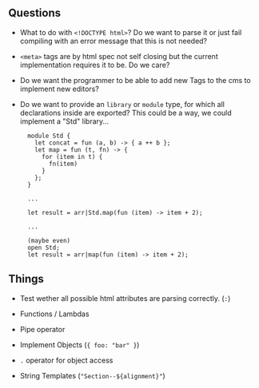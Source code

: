 ## Questions

- What to do with `<!DOCTYPE html>`? Do we want to parse it or just fail compiling with an error message that this is
  not needed?

- `<meta>` tags are by html spec not self closing but the current implementation requires it to be. Do we care?

- Do we want the programmer to be able to add new Tags to the cms to implement new editors?

- Do we want to provide an `library` or `module` type, for which all declarations inside are exported? This could be a
  way, we could implement a "Std" library...

  ```
    module Std {
      let concat = fun (a, b) -> { a ++ b };
      let map = fun (t, fn) -> {
        for (item in t) {
          fn(item)
        }
      };
    }

    ...

    let result = arr|Std.map(fun (item) -> item + 2);

    ...

    (maybe even)
    open Std;
    let result = arr|map(fun (item) -> item + 2);
  ```

## Things

- Test wether all possible html attributes are parsing correctly. (`:`)

- Functions / Lambdas

- Pipe operator

- Implement Objects (`{ foo: "bar" }`)

- `.` operator for object access

- String Templates (`"Section--${alignment}"`)
